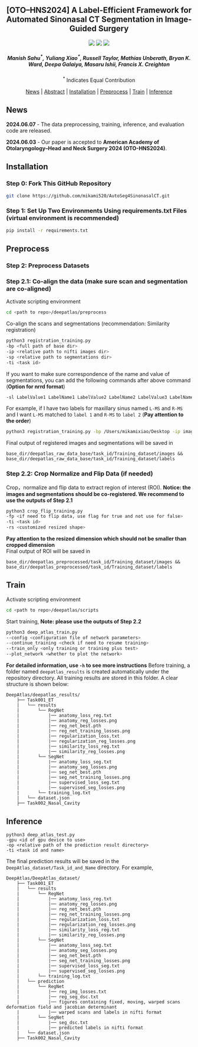 <h2 align="center"> [OTO–HNS2024] A Label-Efficient Framework for Automated Sinonasal CT Segmentation in Image-Guided Surgery </h2>
<p align="center">
<a href="https://aao-hnsfjournals.onlinelibrary.wiley.com/doi/10.1002/ohn.868"><img src="https://img.shields.io/badge/Wiley-Paper-red"></a>
<a href="https://pubmed.ncbi.nlm.nih.gov/38686594/"><img src="https://img.shields.io/badge/PubMed-Link-blue"></a>
<a href="https://github.com/mikami520/AutoSeg4SinonasalCT"><img src="https://img.shields.io/badge/Code-Page-magenta"></a>
</p>
<h5 align="center"><em>Manish Sahu<sup>*</sup>, Yuliang Xiao<sup>*</sup>, Russell Taylor, Mathias Unberath, Bryan K. Ward, Deepa Galaiya, Masaru Ishii, Francis X. Creighton</em></h5>
<p align="center"> <sup>*</sup> Indicates Equal Contribution </p>
<p align="center">
  <a href="#news">News</a> |
  <a href="#abstract">Abstract</a> |
  <a href="#installation">Installation</a> |
  <a href="#preprocess">Preprocess</a> |
  <a href="#train">Train</a> |
  <a href="#inference">Inference</a>
</p>

## News 

**2024.06.07** - The data preprocessing, training, inference, and evaluation code are released.

**2024.06.03** - Our paper is accepted to **American Academy of Otolaryngology–Head and Neck Surgery 2024 (OTO-HNS2024)**.

## Installation
### Step 0: Fork This GitHub Repository 
```bash
git clone https://github.com/mikami520/AutoSeg4SinonasalCT.git
```

### Step 1: Set Up Two Environments Using requirements.txt Files (virtual environment is recommended)
```bash
pip install -r requirements.txt
```
## Preprocess
### Step 2: Preprocess Datasets
### Step 2.1: Co-align the data (make sure scan and segmentation are co-aligned)
Activate scripting environment
```bash
cd <path to repo>/deepatlas/preprocess
```
Co-align the scans and segmentations (recommendation: Similarity registration)
```bash
python3 registration_training.py 
-bp <full path of base dir> 
-ip <relative path to nifti images dir> 
-sp <relative path to segmentations dir>
-ti <task id> 
```
If you want to make sure correspondence of the name and value of segmentations, you can add the following commands after above command (**Option for nrrd format**)
```bash
-sl LabelValue1 LabelName1 LabelValue2 LabelName2 LabelValue3 LabelName3 ...
```
For example, if I have two labels for maxillary sinus named ```L-MS``` and ```R-MS``` and I want ```L-MS``` matched to ```label 1``` and ```R-MS``` to ```label 2``` (**Pay attention to the order**)
```bash
python3 registration_training.py -bp /Users/mikamixiao/Desktop -ip images -sp labels -sl 1 L-MS 2 R-MS
```
Final output of registered images and segmentations will be saved in 
```text
base_dir/deepatlas_raw_data_base/task_id/Training_dataset/images && base_dir/deepatlas_raw_data_base/task_id/Training_dataset/labels
```
### Step 2.2: Crop Normalize and Flip Data (if needed)
Crop，normalize and flip data to extract region of interest (ROI). **Notice: the images and segmentations should be co-registered. We recommend to use the outputs of Step 2.1**
```bash
python3 crop_flip_training.py 
-fp <if need to flip data, use flag for true and not use for false> 
-ti <task id> 
-rs <customized resized shape>
``` 
**Pay attention to the resized dimension which should not be smaller than cropped dimension**\
Final output of ROI will be saved in
```text
base_dir/deepatlas_preprocessed/task_id/Training_dataset/images && base_dir/deepatlas_preprocessed/task_id/Training_dataset/labels
```

## Train
Activate scripting environment
```bash
cd <path to repo>/deepatlas/scripts
```
Start training, **Note: please use the outputs of Step 2.2**
```bash
python3 deep_atlas_train.py
--config <configuration file of network parameters>
--continue_training <check if need to resume training>
--train_only <only training or training plus test>
--plot_network <whether to plot the network>
```
**For detailed information, use ```-h``` to see more instructions**
Before training, a folder named ```deepatlas_results``` is created automatically under the repository directory. All training results are stored in this folder. A clear structure is shown below:
```text
DeepAtlas/deepatlas_results/
    ├── Task001_ET
    |   └── results
    |       └── RegNet
    |           |── anatomy_loss_reg.txt
    |           |── anatomy_reg_losses.png
    |           |── reg_net_best.pth
    |           |── reg_net_training_losses.png
    |           |── regularization_loss.txt
    |           |── regularization_reg_losses.png
    |           |── similarity_loss_reg.txt
    |           |── similarity_reg_losses.png
    |       └── SegNet
    |           |── anatomy_loss_seg.txt
    |           |── anatomy_seg_losses.png
    |           |── seg_net_best.pth
    |           |── seg_net_training_losses.png
    |           |── supervised_loss_seg.txt
    |           |── supervised_seg_losses.png
    |       └── training_log.txt
    |   └── dataset.json
    ├── Task002_Nasal_Cavity
```
## Inference
```
python3 deep_atlas_test.py
-gpu <id of gpu device to use>
-op <relative path of the prediction result directory>
-ti <task id and name>
```
The final prediction results will be saved in the ```DeepAtlas_dataset/Task_id_and_Name``` directory. For example,
```text
DeepAtlas/DeepAtlas_dataset/
    ├── Task001_ET
    |   └── results
    |       └── RegNet
    |           |── anatomy_loss_reg.txt
    |           |── anatomy_reg_losses.png
    |           |── reg_net_best.pth
    |           |── reg_net_training_losses.png
    |           |── regularization_loss.txt
    |           |── regularization_reg_losses.png
    |           |── similarity_loss_reg.txt
    |           |── similarity_reg_losses.png
    |       └── SegNet
    |           |── anatomy_loss_seg.txt
    |           |── anatomy_seg_losses.png
    |           |── seg_net_best.pth
    |           |── seg_net_training_losses.png
    |           |── supervised_loss_seg.txt
    |           |── supervised_seg_losses.png
    |       └── training_log.txt
    |   └── prediction
    |       └── RegNet
    |           |── reg_img_losses.txt
    |           |── reg_seg_dsc.txt
    |           |── figures containing fixed, moving, warped scans deformation field and jacobian determinant
    |           |── warped scans and labels in nifti format
    |       └── SegNet
    |           |── seg_dsc.txt
    |           |── predicted labels in nifti format
    |   └── dataset.json
    ├── Task002_Nasal_Cavity
```

